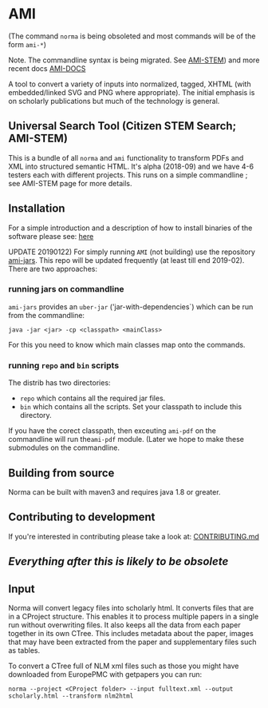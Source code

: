 

# AMI
(The command `norma` is being obsoleted and most commands will be of the form `ami-*`)

Note. The commandline syntax is being migrated. See [AMI-STEM](./AMI-STEM.md)) and more recent docs [AMI-DOCS](./ami-docs/AMI.md)

A tool to convert a variety of inputs into normalized, tagged, XHTML (with embedded/linked SVG and PNG where
appropriate). The initial emphasis is on scholarly publications but much of the technology is general.

## Universal Search Tool (Citizen STEM Search; AMI-STEM)

This is a bundle of all `norma` and `ami` functionality to transform PDFs and XML into structured semantic HTML. It's alpha (2018-09) and we have 4-6 testers each with different projects. This runs on a simple commandline ; see AMI-STEM page for more details.

## Installation

For a simple introduction and a description of how to install binaries of the software please see: [here](http://contentmine.github.io)

UPDATE 20190122)
For simply running `AMI` (not building) use the repository [ami-jars](http://github.com/petermr/ami-jars). This repo will be updated frequently (at least till end 2019-02). There are two approaches:

### running jars on commandline
`ami-jars` provides an `uber-jar` ('jar-with-dependencies`) which can be run from the commandline:
```
java -jar <jar> -cp <classpath> <mainClass>
```
For this you need to know which main classes map onto the commands. 

### running `repo` and `bin` scripts
The distrib has two directories:
 * `repo` which contains all the required jar files. 
 * `bin` which contains all the scripts. Set your classpath to include this directory.

If you have the corect classpath, then exceuting `ami-pdf` on the commandline will run  the`ami-pdf` module. (Later we hope to make these submodules on the commandline.


## Building from source

Norma can be built with maven3 and requires java 1.8 or greater.

## Contributing to development
If you're interested in contributing please take a look at: [CONTRIBUTING.md](CONTRIBUTING.md)

## *Everything after this is likely to be obsolete* 

## Input

Norma will convert legacy files into scholarly html. It converts files that are in a CProject structure. This enables it
to process multiple papers in a single run without overwriting files. It also keeps all the data from each paper together
in its own CTree. This includes metadata about the paper, images that may have been extracted from the paper and
supplementary files such as tables.

To convert a CTree full of NLM xml files such as those you might have downloaded from EuropePMC with getpapers you can run:
  ```
  norma --project <CProject folder> --input fulltext.xml --output scholarly.html --transform nlm2html
  ```

